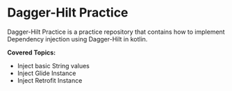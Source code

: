 # Dagger-Hilt Practice
Dagger-Hilt Practice is a practice repository that contains how to implement Dependency injection using Dagger-Hilt in kotlin.

**Covered Topics:**

 - Inject basic String values
 - Inject Glide Instance
 - Inject Retrofit Instance